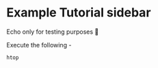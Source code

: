 # Example Tutorial sidebar

Echo only for testing purposes 🚀

Execute the following -

```bash
htop
```
